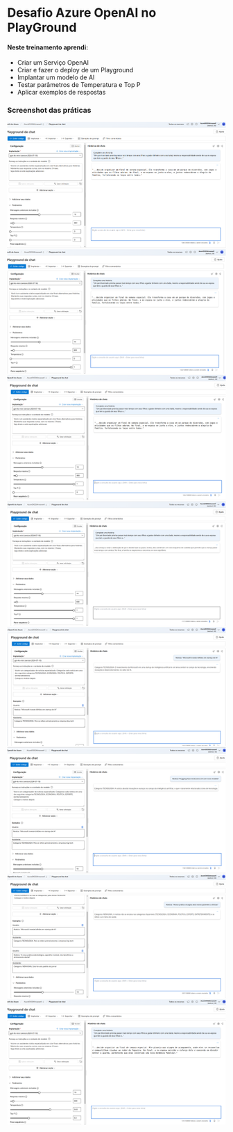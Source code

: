 # Desafio Azure OpenAI no PlayGround

#### Neste treinamento aprendi:

- Criar um Serviço OpenAI
- Criar e fazer o deploy de um Playground
- Implantar um modelo de AI
- Testar parâmetros de Temperatura e Top P
- Aplicar exemplos de respostas

### Screenshot das práticas
![](./img/temperatura0_top0.png)
![](./img/temperatura0_top1.png)
![](./img/temperatura1_top0.png)
![](./img/temperatura1_top1.png)
![](./img/Aplicando_exemplos.png)
![](./img/Aplicando_exemplos1.png)
![](./img/Aplicando_exemplos2.png)
![](./img/temperatura065_top03.png)